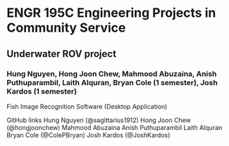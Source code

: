 # ENGR 195C Engineering Projects in Community Service
## Underwater ROV project
### Hung Nguyen, Hong Joon Chew, Mahmood Abuzaina, Anish Puthuparambil, Laith Alquran, Bryan Cole (1 semester), Josh Kardos (1 semester)
Fish Image Recognition Software (Desktop Application)

GitHub links
Hung Nguyen (@sagittarius1912)
Hong Joon Chew (@hongjoonchew)
Mahmood Abuzaina
Anish Puthuparambil
Laith Alquran
Bryan Cole (@ColePBryan)
Josh Kardos (@JoshKardos)
